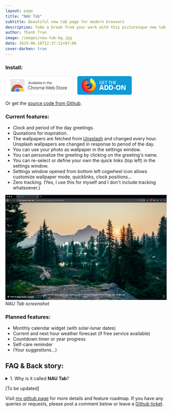 ```yaml
---
layout: page
title: "NAU Tab"
subtitle: Beautiful new tab page for modern browsers
description: Take a break from your work with this picturesque new tab extension for modern browsers.
author: Thanh Tran
image: /images/nau-tab-bg.jpg
date: 2019-06-16T12:37:11+07:00
cover-darken: true
---
```


### Install:

<a href="https://chrome.google.com/webstore/detail/nau-tab/pimockeojlggmlnknhicajgckmlggifa?hl=en" title="Install this extension from Chrome webstore"><img src="/images/nau-tab/chrome-webstore-badge.png" alt="Install from Chrome Webstore" style="display: inline-block; height: 60px; cursor: pointer"></a> &nbsp; <a href="https://addons.mozilla.org/en-US/firefox/addon/nau-tab/" title="Install this extension from Mozilla Firefox Add-ons"><img src="/images/nau-tab/firefox-addon-badge.png" alt="Install from Mozilla Firefox Add-ons"  style="display: inline-block; height: 60px; cursor: pointer"></a>

Or get the [source code from Github](https://github.com/trongthanh/nau-chrome-tab).

### Current features:

- Clock and period of the day greetings.
- Quotations for inspiration.
- The wallpapers are fetched from [Unsplash](https://unsplash.com) and changed every hour. Unsplash wallpapers are changed in response to period of the day.
- You can use your photo as wallpaper in the settings window.
- You can personalize the greeting by clicking on the greeting's name.
- You can re-select or define your own the quick links (top left) in the settings window.
- Settings window opened from bottom left cogwheel icon allows customize wallpaper mode, quicklinks, clock positions...
- Zero tracking. (Yes, I use this for myself and I don't include tracking whatsoever.)

![Nau Tab screenshot](/images/nau-tab-bg.jpg)_NAU Tab screenshot_

### Planned features:

- Monthly calendar widget (with solar-lunar dates)
- Current and next hour weather forecast (if free service available)
- Countdown timer or year progress
- Self-care reminder
- (Your suggestions...)

## FAQ & Back story:

<details>
  <summary>1. Why is it called <strong>NAU Tab</strong>?</summary>
  <p>This browser extension was originally made as new tab for <strong>NAU</strong> Studio's team with quick links to our internal resources and websites. As I'm making this extension standalone, I'd like to keep the original name, but now as acronym for: <strong><u>N</u>ot <u>A</u>nother <u>U</u>seless Tab</strong></p>
</details>

[To be updated]

Visit [my github page](http://github.com/trongthanh/nau-chrome-tab) for more details and feature roadmap. If you have any queries or requests, please post a comment below or leave a [Github ticket](http://github.com/trongthanh/nau-chrome-tab/issues).

